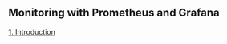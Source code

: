 ## Monitoring with Prometheus and Grafana

[1. Introduction](https://github.com/vottri/Prometheus-Grafana-Basic-Notes/blob/main/1.Introduction.md)
